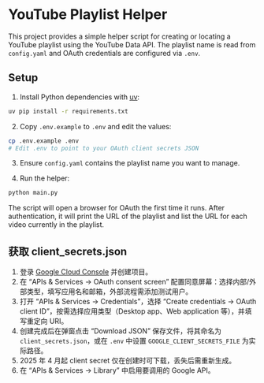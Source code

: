 # YouTube Playlist Helper

This project provides a simple helper script for creating or locating a
YouTube playlist using the YouTube Data API. The playlist name is read
from `config.yaml` and OAuth credentials are configured via `.env`.

## Setup

1. Install Python dependencies with [uv](https://github.com/astral-sh/uv):

```bash
uv pip install -r requirements.txt
```

2. Copy `.env.example` to `.env` and edit the values:

```bash
cp .env.example .env
# Edit .env to point to your OAuth client secrets JSON
```

3. Ensure `config.yaml` contains the playlist name you want to manage.

4. Run the helper:

```bash
python main.py
```

The script will open a browser for OAuth the first time it runs. After
authentication, it will print the URL of the playlist and list the URL
for each video currently in the playlist.

## 获取 client_secrets.json

1. 登录 [Google Cloud Console](https://console.cloud.google.com) 并创建项目。
2. 在 “APIs & Services → OAuth consent screen” 配置同意屏幕：选择内部/外部类型，填写应用名和邮箱，外部流程需添加测试用户。
3. 打开 “APIs & Services → Credentials”，选择 “Create credentials → OAuth client ID”，按需选择应用类型（Desktop app、Web application 等），并填写重定向 URI。
4. 创建完成后在弹窗点击 “Download JSON” 保存文件，将其命名为 `client_secrets.json`，或在 `.env` 中设置 `GOOGLE_CLIENT_SECRETS_FILE` 为实际路径。
5. 2025 年 4 月起 client secret 仅在创建时可下载，丢失后需重新生成。
6. 在 “APIs & Services → Library” 中启用要调用的 Google API。
